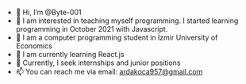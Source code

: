 - 👋 Hi, I’m @Byte-001
- 👀 I am interested in teaching myself programming. I started learning programming in October 2021 with Javascript.
- 🏫 I am a computer programming student in İzmir University of Economics
- 🌱 I am currently learning React.js
- 🏢 Currently, I seek internships and junior positions
- 📫 You can reach me via email: ardakoca957@gmail.com
